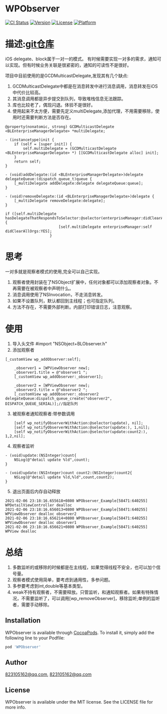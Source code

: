 # WPObserver

[![CI Status](https://img.shields.io/travis/823105162@qq.com/WPObserver.svg?style=flat)](https://travis-ci.org/823105162@qq.com/WPObserver)
[![Version](https://img.shields.io/cocoapods/v/WPObserver.svg?style=flat)](https://cocoapods.org/pods/WPObserver)
[![License](https://img.shields.io/cocoapods/l/WPObserver.svg?style=flat)](https://cocoapods.org/pods/WPObserver)
[![Platform](https://img.shields.io/cocoapods/p/WPObserver.svg?style=flat)](https://cocoapods.org/pods/WPObserver)

# 描述:[git仓库](https://github.com/wuyanghu/WPObserver)
iOS delegate、block属于一对一的模式。
有时候需要实现一对多的需求，通知可以实现。但有时候业务关联是很紧密的，通知的可读性不是很好。

项目中目前使用的是GCDMulticastDelegate,发现其有几个缺点:
1. GCDMulticastDelegate中都是在消息转发中进行消息调用，消息转发在iOS中代价比较高。
2. 其消息调用都是异步提交到队列，导致堆栈信息无法跟踪。
3. 库也比较老了，偶现闪退。体验不是很好。
4. 使用起来不太方便，需要先定义multiDelegate,添加代理，不用需要移除，使用时还需要判断方法是否存在。
```
@property(nonatomic, strong) GCDMulticastDelegate <BLEnterpriseManagerDelegate> *multiDelegate;

- (instancetype)init {
    if (self = [super init]) {
        self.multiDelegate = (GCDMulticastDelegate <BLEnterpriseManagerDelegate> *) [[GCDMulticastDelegate alloc] init];
    }
    return self;
}

- (void)addDelegate:(id <BLEnterpriseManagerDelegate>)delegate delegateQueue:(dispatch_queue_t)queue {
    [_multiDelegate addDelegate:delegate delegateQueue:queue];
}

- (void)removeDelegate:(id <BLEnterpriseManagerDelegate>)delegate {
    [_multiDelegate removeDelegate:delegate];
}

if ([self.multiDelegate hasDelegateThatRespondsToSelector:@selector(enterpriseManager:didClearAllOrgs:)]) {
                        [self.multiDelegate enterpriseManager:self didClearAllOrgs:YES];
                    }
```

# 思考
一对多就是观察者模式的使用,完全可以自己实现。

1. 观察者使用封装在了NSObject扩展中，任何对象都可以添加观察者对象。不再需要在被观察者中声明什么。
2. 消息调用使用了NSInvocation，不走消息转发。
3. 如果不设置队列，默认都回到主线程；也可指定队列。
4. 方法不存在，不需要外部判断。内部打印错误日志，注意观察。

# 使用
1. 导入头文件
\#import "NSObject+BLObserver.h"
2. 添加观察者
```
[_customView wp_addObserver:self];
    
    _observer1 = [WPViewObserver new];
    _observer1.title = @"observer1 ";
    [_customView wp_addObserver:_observer1];
    
    _observer2 = [WPViewObserver new];
    _observer2.title = @"observer2 ";
    [_customView wp_addObserver:_observer2 delegateQueue:dispatch_queue_create("observer2", DISPATCH_QUEUE_SERIAL)];//指定队列
```
3. 被观察者通知观察者:带参数调用
```
    [self wp_notifyObserverWithAction:@selector(update), nil];
    [self wp_notifyObserverWithAction:@selector(update:), 1,nil];
    [self wp_notifyObserverWithAction:@selector(update:count2:), 1,2,nil];
```
4. 观察者监听
```
- (void)update:(NSInteger)count{
    NSLog(@"detail update %ld",count);
}

- (void)update:(NSInteger)count count2:(NSInteger)count2{
    NSLog(@"detail update %ld,%ld",count,count2);
}
```
5. 退出页面后内存自动释放
```
2021-02-06 23:18:16.655618+0800 WPObserver_Example[58471:640255] WPDetailViewController dealloc
2021-02-06 23:18:16.656013+0800 WPObserver_Example[58471:640255] WPViewObserver dealloc observer2
2021-02-06 23:18:16.656214+0800 WPObserver_Example[58471:640255] WPViewObserver dealloc observer1
2021-02-06 23:18:16.656621+0800 WPObserver_Example[58471:640255] WPView dealloc
```

# 总结
1. 多数监听的或移除的时候都是在主线程，如果觉得线程不安全，也可以加个信号量。
2. 观察者模式使用简单，要考虑到通用性，多参问题。
3. 多参要考虑到int,double等基本类型。
4. weak不持有观察者，不需要释放。只管监听，和通知观察者。如果有特殊情况，不需要监听了，可以调用[wp_removeObserver]，移除监听;单例的监听者，需要手动移除。

## Installation

WPObserver is available through [CocoaPods](https://cocoapods.org). To install
it, simply add the following line to your Podfile:

```ruby
pod 'WPObserver'
```

## Author

823105162@qq.com, 823105162@qq.com

## License

WPObserver is available under the MIT license. See the LICENSE file for more info.
